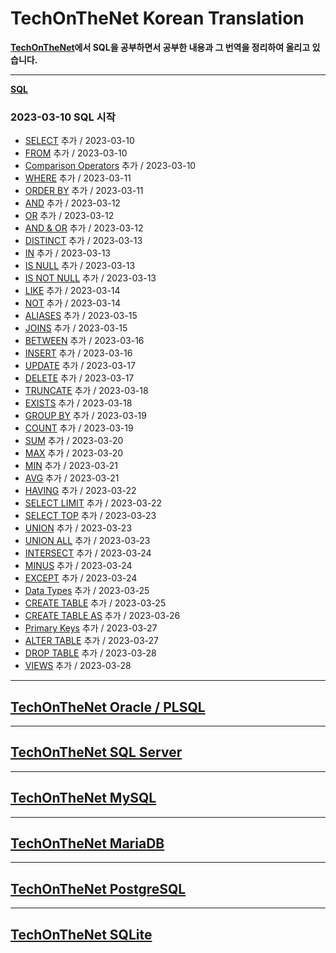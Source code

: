 # TechOnTheNet Korean Translation

**[TechOnTheNet](https://www.techonthenet.com/index.php)에서 SQL을 공부하면서 공부한 내용과 그 번역을 정리하여 올리고 있습니다.**

---
**[SQL](SQL)**

### 2023-03-10 SQL 시작
- [SELECT](SQL/SELECT.md) 추가 / 2023-03-10
- [FROM](SQL/FROM.md) 추가 / 2023-03-10
- [Comparison Operators](SQL/Comparison_Operators.md) 추가 / 2023-03-10
- [WHERE](SQL/WHERE.md) 추가 / 2023-03-11
- [ORDER BY](SQL/ORDER_BY.md) 추가 / 2023-03-11
- [AND](SQL/AND.md) 추가 / 2023-03-12
- [OR](SQL/OR.md) 추가 / 2023-03-12
- [AND & OR](SQL/AND_OR.md) 추가 / 2023-03-12
- [DISTINCT](SQL/DISTINCT.md) 추가 / 2023-03-13
- [IN](SQL/IN.md) 추가 / 2023-03-13
- [IS NULL](SQL/IS_NULL.md) 추가 / 2023-03-13
- [IS NOT NULL](SQL/IS_NOT_NULL.md) 추가 / 2023-03-13
- [LIKE](SQL/LIKE.md) 추가 / 2023-03-14
- [NOT](SQL/NOT.md) 추가 / 2023-03-14
- [ALIASES](SQL/ALIASES.md) 추가 / 2023-03-15
- [JOINS](SQL/JOINS.md) 추가 / 2023-03-15
- [BETWEEN](SQL/BETWEEN.md) 추가 / 2023-03-16
- [INSERT](SQL/INSERT.md) 추가 / 2023-03-16
- [UPDATE](SQL/UPDATE.md) 추가 / 2023-03-17
- [DELETE](SQL/DELETE.md) 추가 / 2023-03-17
- [TRUNCATE](SQL/TRUNCATE.md) 추가 / 2023-03-18
- [EXISTS](SQL/EXISTS.md) 추가 / 2023-03-18
- [GROUP BY](SQL/GROUP_BY.md) 추가 / 2023-03-19
- [COUNT](SQL/COUNT.md) 추가 / 2023-03-19
- [SUM](SQL/SUM.md) 추가 / 2023-03-20
- [MAX](SQL/MAX.md) 추가 / 2023-03-20
- [MIN](SQL/MIN.md) 추가 / 2023-03-21
- [AVG](SQL/AVG.md) 추가 / 2023-03-21
- [HAVING](SQL/HAVING.md) 추가 / 2023-03-22
- [SELECT LIMIT](SQL/SELECT_LIMIT.md) 추가 / 2023-03-22
- [SELECT TOP](SQL/SELECT_TOP.md) 추가 / 2023-03-23
- [UNION](SQL/UNION.md) 추가 / 2023-03-23
- [UNION ALL](SQL/UNION_ALL.md) 추가 / 2023-03-23
- [INTERSECT](SQL/INTERSECT.md) 추가 / 2023-03-24
- [MINUS](SQL/MINUS.md) 추가 / 2023-03-24
- [EXCEPT](SQL/EXCEPT.md) 추가 / 2023-03-24
- [Data Types](SQL/Data_Types.md) 추가 / 2023-03-25
- [CREATE TABLE](SQL/CREATE_TABLE.md) 추가 / 2023-03-25
- [CREATE TABLE AS](SQL/CREATE_TABLE_AS.md) 추가 / 2023-03-26
- [Primary Keys](SQL/Primary_Keys.md) 추가 / 2023-03-27
- [ALTER TABLE](SQL/ALTER_TABLE.md) 추가 / 2023-03-27
- [DROP TABLE](SQL/DROP_TABLE.md) 추가 / 2023-03-28
- [VIEWS](SQL/VIEWS.md) 추가 / 2023-03-28

---
## [TechOnTheNet Oracle / PLSQL](https://www.techonthenet.com/oracle/index.php)

---
## [TechOnTheNet SQL Server](https://www.techonthenet.com/sql_server/index.php)

---
## [TechOnTheNet MySQL](https://www.techonthenet.com/mysql/index.php)

---
## [TechOnTheNet MariaDB](https://www.techonthenet.com/mariadb/index.php)

---
## [TechOnTheNet PostgreSQL](https://www.techonthenet.com/postgresql/index.php)

---
## [TechOnTheNet SQLite](https://www.techonthenet.com/sqlite/index.php)